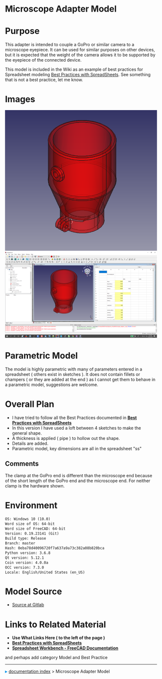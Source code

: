 # Microscope Adapter Model
# Purpose

This adapter is intended to couple a GoPro or similar camera to a microscope eyepiece. It can be used for similar purposes on other devices, but it is expected that the weight of the camera allows it to be supported by the eyepiece of the connected device.

This model is included in the Wiki as an example of best practices for Spreadsheet modeling [Best Practices with SpreadSheets](Best_Practices_with_SpreadSheets.md). See something that is not a best practice, let me know.

# Images

![ 1000x2500px](images/Mscope_adapter_1.png ) ![ 1000x2500px](images/Mscope_adapter_ss.png )

# Parametric Model 

The model is highly parametric with many of parameters entered in a spreadsheet ( others exist in sketches ). It does not contain fillets or champers ( or they are added at the end ) as I cannot get them to behave in a parametric model, suggestions are welcome.

# Overall Plan 

-   I have tried to follow all the Best Practices documented in **[Best Practices with SpreadSheets](Best_Practices_with_SpreadSheets.md)**
-   In this version I have used a loft between 4 sketches to make the general shape.
-   A thickness is applied ( pipe ) to hollow out the shape.
-   Details are added.
-   Parametric model, key dimensions are all in the spreadsheet \"ss\"

## Comments

The clamp at the GoPro end is different than the microscope end because of the short length of the GoPro end and the microscope end. For neither clamp is the hardware shown.

# Environment

    OS: Windows 10 (10.0)
    Word size of OS: 64-bit
    Word size of FreeCAD: 64-bit
    Version: 0.19.23141 (Git)
    Build type: Release
    Branch: master
    Hash: 0eba78d40096720f7a637a9a73c382a08b820bca
    Python version: 3.6.8
    Qt version: 5.12.1
    Coin version: 4.0.0a
    OCC version: 7.3.0
    Locale: English/United States (en_US)

# Model Source 

-   [Source at Gitlab](https://gitlab.com/russhensel/freecadtest/-/blob/master/mscope_adapter_3.FCStd)

# Links to Related Material 

-   **Use What Links Here ( to the left of the page )**
-   **[Best Practices with SpreadSheets](Best_Practices_with_SpreadSheets.md)**
-   **[Spreadsheet Workbench - FreeCAD Documentation](https://wiki.freecadweb.org/Spreadsheet_Workbench)**

and perhaps add category Model and Best Practice



---
![](images/Right_arrow.png) [documentation index](../README.md) > Microscope Adapter Model

